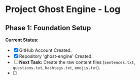 # Project Ghost Engine - Log

## Phase 1: Foundation Setup

**Current Status:**
- [x] GitHub Account Created.
- [x] Repository 'ghost-engine' Created.
- [ ] **Next Task:** Create the raw content files (`sentences.txt`, `questions.txt`, `hashtags.txt`, `emojis.txt`).
- [ ] 
